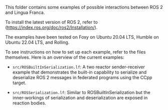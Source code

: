 This folder contains some examples of possible interactions between ROS 2 and Lingua Franca.

To install the latest version of ROS 2, refer to (https://index.ros.org/doc/ros2/Installation/).

The examples have been tested on Foxy on Ubuntu 20.04 LTS, Humble on Ubuntu 22.04 LTS, and Rolling.

To see instructions on how to set up each example, refer to the files themselves. Here is an
overview of the current examples:

- `src/ROSBuiltInSerialization.lf`: A two reactor sender-receiver example that demonstrates the built-in capability to serialize 
  and deserialize ROS 2 messages in federated programs using the CCpp target.
  
- `src/ROSSerialization.lf`: Similar to ROSBuiltInSerialization but the inner-workings of serialization and deserialization are
  exposed in reaction bodies.

